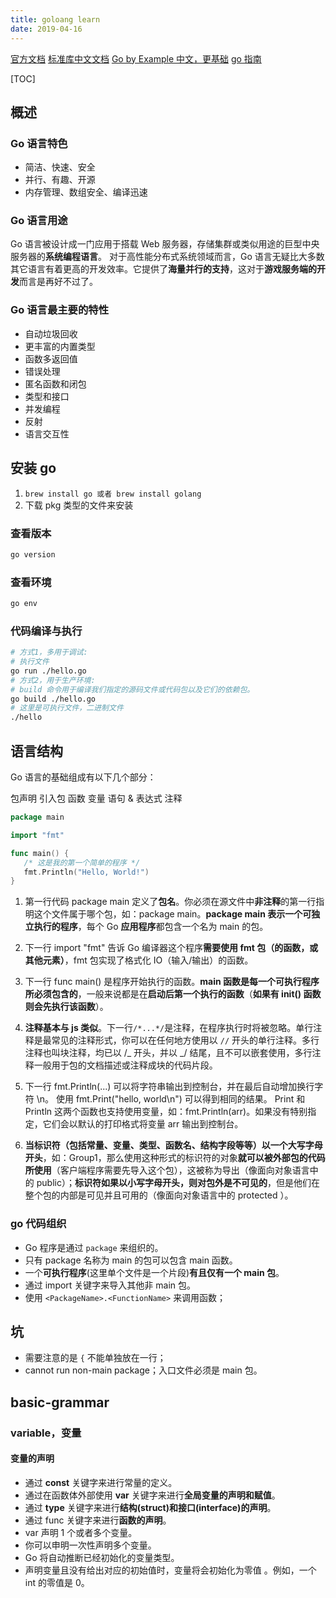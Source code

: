```yaml
---
title: goloang learn
date: 2019-04-16
---
```


[官方文档](http://docscn.studygolang.com/doc/)
[标准库中文文档](https://studygolang.com/pkgdoc)
[Go by Example 中文，更基础](https://books.studygolang.com/gobyexample/)
[go 指南](http://tour.studygolang.com/basics/1)

[TOC]

## 概述

### Go 语言特色

- 简洁、快速、安全
- 并行、有趣、开源
- 内存管理、数组安全、编译迅速

### Go 语言用途

Go 语言被设计成一门应用于搭载 Web 服务器，存储集群或类似用途的巨型中央服务器的**系统编程语言**。
对于高性能分布式系统领域而言，Go 语言无疑比大多数其它语言有着更高的开发效率。它提供了**海量并行的支持**，这对于**游戏服务端的开发**而言是再好不过了。

### Go 语言最主要的特性

- 自动垃圾回收
- 更丰富的内置类型
- 函数多返回值
- 错误处理
- 匿名函数和闭包
- 类型和接口
- 并发编程
- 反射
- 语言交互性

## 安装 go

1. `brew install go 或者 brew install golang`
2. 下载 pkg 类型的文件来安装

### 查看版本

```bash
go version
```

### 查看环境

```bash
go env
```

### 代码编译与执行

```bash
# 方式1，多用于调试:
# 执行文件
go run ./hello.go
# 方式2，用于生产环境:
# build 命令用于编译我们指定的源码文件或代码包以及它们的依赖包。
go build ./hello.go
# 这里是可执行文件，二进制文件
./hello
```

## 语言结构

Go 语言的基础组成有以下几个部分：

包声明
引入包
函数
变量
语句 & 表达式
注释

```go
package main

import "fmt"

func main() {
   /* 这是我的第一个简单的程序 */
   fmt.Println("Hello, World!")
}
```

1. 第一行代码 package main 定义了**包名**。你必须在源文件中**非注释**的第一行指明这个文件属于哪个包，如：package main。**package main 表示一个可独立执行的程序**，每个 Go **应用程序**都包含一个名为 main 的包。

2. 下一行 import "fmt" 告诉 Go 编译器这个程序**需要使用 fmt 包（的函数，或其他元素）**，fmt 包实现了格式化 IO（输入/输出）的函数。

3. 下一行 func main() 是程序开始执行的函数。**main 函数是每一个可执行程序所必须包含的**，一般来说都是在**启动后第一个执行的函数**（**如果有 init() 函数则会先执行该函数**）。

4. **注释基本与 js 类似**。下一行`/*...*/`是注释，在程序执行时将被忽略。单行注释是最常见的注释形式，你可以在任何地方使用以 `//` 开头的单行注释。多行注释也叫块注释，均已以 /_ 开头，并以 _/ 结尾，且不可以嵌套使用，多行注释一般用于包的文档描述或注释成块的代码片段。

5. 下一行 fmt.Println(...) 可以将字符串输出到控制台，并在最后自动增加换行字符 \n。
   使用 fmt.Print("hello, world\n") 可以得到相同的结果。
   Print 和 Println 这两个函数也支持使用变量，如：fmt.Println(arr)。如果没有特别指定，它们会以默认的打印格式将变量 arr 输出到控制台。

6. **当标识符（包括常量、变量、类型、函数名、结构字段等等）以一个大写字母开头**，如：Group1，那么使用这种形式的标识符的对象**就可以被外部包的代码所使用**（客户端程序需要先导入这个包），这被称为导出（像面向对象语言中的 public）；**标识符如果以小写字母开头，则对包外是不可见的**，但是他们在整个包的内部是可见并且可用的（像面向对象语言中的 protected ）。

### go 代码组织

- Go 程序是通过 `package` 来组织的。
- 只有 package 名称为 main 的包可以包含 main 函数。
- 一个**可执行程序**(这里单个文件是一个片段)**有且仅有一个 main 包**。
- 通过 import 关键字来导入其他非 main 包。
- 使用 `<PackageName>.<FunctionName>` 来调用函数；

## 坑

- 需要注意的是 `{` 不能单独放在一行；
- cannot run non-main package；入口文件必须是 main 包。

## basic-grammar

### variable，变量

#### 变量的声明

- 通过 **const** 关键字来进行常量的定义。
- 通过在函数体外部使用 **var** 关键字来进行**全局变量的声明和赋值**。
- 通过 **type** 关键字来进行**结构(struct)和接口(interface)的声明**。
- 通过 func 关键字来进行**函数的声明**。
- var 声明 1 个或者多个变量。
- 你可以申明一次性声明多个变量。
- Go 将自动推断已经初始化的变量类型。
- 声明变量且没有给出对应的初始值时，变量将会初始化为零值 。例如，一个 int 的零值是 0。

####
